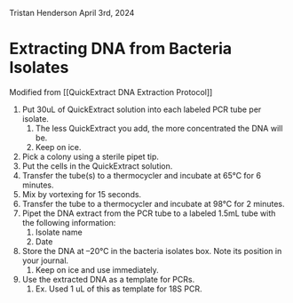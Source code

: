 Tristan Henderson
April 3rd, 2024

# Extracting DNA from Bacteria Isolates

Modified from [[QuickExtract DNA Extraction Protocol]]

1. Put 30uL of QuickExtract solution into each labeled PCR tube per isolate.
    1. The less QuickExtract you add, the more concentrated the DNA will be.
    2. Keep on ice.
2. Pick a colony using a sterile pipet tip.
3. Put the cells in the QuickExtract solution.
4. Transfer the tube(s) to a thermocycler and incubate at 65°C for 6 minutes.
5. Mix by vortexing for 15 seconds.
6. Transfer the tube to a thermocycler and incubate at 98°C for 2 minutes.
7. Pipet the DNA extract from the PCR tube to a labeled 1.5mL tube with the following information:
	1. Isolate name
	2. Date
9. Store the DNA at –20°C in the bacteria isolates box. Note its position in your journal.
    1. Keep on ice and use immediately.
10. Use the extracted DNA as a template for PCRs.
    1. Ex. Used 1 uL of this as template for 18S PCR.
